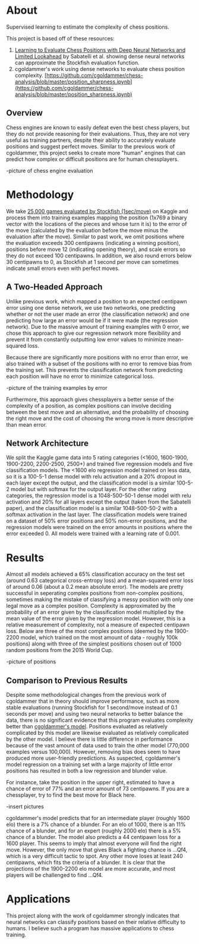 About
=====

Supervised learning to estimate the complexity of chess positions.

This project is based off of these resources:

1) [Learning to Evaluate Chess Positions with Deep Neural Networks and Limited Lookahead](https://www.ai.rug.nl/~mwiering/GROUP/ARTICLES/ICPRAM_CHESS_DNN_2018.pdf) by Sabatelli et al. showing dense neural networks can approximate the Stockfish evaluation function.
2) cgoldammer's work using dense networks to evaluate chess position complexity. [https://github.com/cgoldammer/chess-analysis/blob/master/position_sharpness.ipynb](https://github.com/cgoldammer/chess-analysis/blob/master/position_sharpness.ipynb)

Overview
-----
Chess engines are known to easily defeat even the best chess players, but they do not provide reasoning for their evaluations. Thus, they are not very useful as training partners, despite their ability to accurately evaluate positions and suggest perfect moves. Similar to the previous work of cgoldammer, this project seeks to create more "human" engines that can predict how complex or difficult positions are for human chessplayers.

-picture of chess engine evaluation

Methodology
=====
We take [25,000 games evaluated by Stockfish (1sec/move)](https://www.kaggle.com/c/finding-elo/data) on Kaggle and process them into training examples mapping the position (1x769 a binary vector with the locations of the pieces and whose turn it is) to the error of the move (calculated by the evaluation before the move minus the evaluation after the move). Similar to past work, we omit positions where the evaluation exceeds 300 centipawns (indicating a winning position), positions before move 12 (indicating opening theory), and scale errors so they do not exceed 100 centipawns. In addition, we also round errors below 30 centipawns to 0, as Stockfish at 1 second per move can sometimes indicate small errors even with perfect moves.

A Two-Headed Approach
-----
Unlike previous work, which mapped a position to an expected centipawn error using one dense network, we use two networks, one predicting whether or not the user made an error (the classification network) and one predicting how large an error would be if it were made (the regression network). Due to the massive amount of training examples with 0 error, we chose this approach to give our regression network more flexibility and prevent it from constantly outputting low error values to minimize mean-squared loss.

Because there are significantly more positions with no error than error, we also trained with a subset of the positions with no error to remove bias from the training set. This prevents the classification network from predicting each position will have no error to minimize categorical loss.

-picture of the training examples by error

Furthermore, this approach gives chessplayers a better sense of the complexity of a position, as complex positions can involve deciding between the best move and an alternative, and the probability of choosing the right move and the cost of choosing the wrong move is more descriptive than mean error.

Network Architecture
-----
We split the Kaggle game data into 5 rating categories (<1600, 1600-1900, 1900-2200, 2200-2500, 2500+) and trained five regression models and five classification models. The <1600 elo regression model trained on less data, so it is a 100-5-1 dense model with relu activation and a 20% dropout in each layer except the output, and the classification model is a similar 100-5-2 model but with softmax for the output layer. For the other rating categories, the regression model is a 1048-500-50-1 dense model with relu activation and 20% for all layers except the output (taken from the Sabatelli paper), and the classification model is a similar 1048-500-50-2 with a softmax activation in the last layer. The classification models were trained on a dataset of 50% error positions and 50% non-error positions, and the regression models were trained on the error amounts in positions where the error exceeded 0. All models were trained with a learning rate of 0.001.

Results
=====
Almost all models achieved a 65% classification accuracy on the test set (around 0.63 categorical cross-entropy loss) and a mean-squared error loss of around 0.06 (about a 0.2 mean absolute error). The models are pretty successful in seperating complex positions from non-complex positions, sometimes making the mistake of classifying a messy position with only one legal move as a complex position. Complexity is approximated by the probability of an error given by the classification model multiplied by the mean value of the error given by the regression model. However, this is a relative measurement of complexity, not a measure of expected centipawn loss. Below are three of the most complex positions (deemed by the 1900-2200 model, which trained on the most amount of data - roughly 100k positions) along with three of the simplest positions chosen out of 1000 random positions from the 2015 World Cup.

-picture of positions

Comparison to Previous Results
-----
Despite some methodological changes from the previous work of cgoldammer that in theory should improve performance, such as more stable evaluations (running Stockfish for 1 second/move instead of 0.1 seconds per move) and using two neural networks to better balance the data, there is no significant evidence that this program evaluates complexity better than [cgoldammer's model](https://chessinsights.org/analysis/). Positions evaluated as relatively complicated by this model are likewise evaluated as relatively complicated by the other model. I believe there is little difference in performance because of the vast amount of data used to train the other model (770,000 examples versus 100,000). However, removing bias does seem to have produced more user-friendly predictions. As suspected, cgoldammer's model regression on a training set with a large majority of little error positions has resulted in both a low regression and blunder value.

For instance, take the position in the upper right, estimated to have a chance of error of 77% and an error amount of 73 centipawns. If you are a chessplayer, try to find the best move for Black here.

-insert pictures 

cgoldammer's model predicts that for an intermediate player (roughly 1600 elo) there is a 7% chance of a blunder. For an elo of 1000, there is an 11% chance of a blunder, and for an expert (roughly 2000 elo) there is a 5% chance of a blunder. The model also predicts a 44 centipawn loss for a 1600 player. This seems to imply that almost everyone will find the right move. However, the only move that gives Black a fighting chance is ...Qf4, which is a very difficult tactic to spot. Any other move loses at least 240 centipawns, which fits the criteria of a blunder. It is clear that the projections of the 1900-2200 elo model are more accurate, and most players will be challenged to find ...Qf4.

Applications
=====
This project along with the work of cgoldammer strongly indicates that neural networks can classify positions based on their relative difficulty to humans. I believe such a program has massive applications to chess training. 
